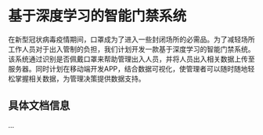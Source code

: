 # 基于深度学习的智能门禁系统
在新型冠状病毒疫情期间，口罩成为了进入一些封闭场所的必需品。为了减轻场所工作人员对于出入管制的负担，我们计划开发一款基于深度学习的智能门禁系统。该系统通过识别是否佩戴口罩来帮助管理出入人员，并将人员出入相关数据上传至服务器。同时计划在移动端开发APP，结合数据可视化，使管理者可以随时随地轻松掌握相关数据，为管理决策提供数据支持。
## 具体文档信息
...
